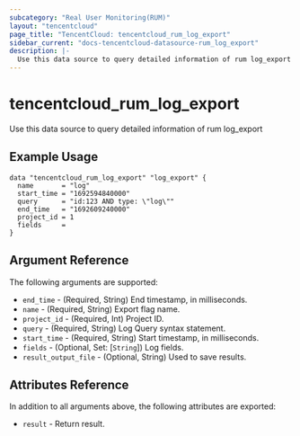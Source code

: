 ```yaml
---
subcategory: "Real User Monitoring(RUM)"
layout: "tencentcloud"
page_title: "TencentCloud: tencentcloud_rum_log_export"
sidebar_current: "docs-tencentcloud-datasource-rum_log_export"
description: |-
  Use this data source to query detailed information of rum log_export
---
```


# tencentcloud_rum_log_export

Use this data source to query detailed information of rum log_export

## Example Usage

```hcl
data "tencentcloud_rum_log_export" "log_export" {
  name       = "log"
  start_time = "1692594840000"
  query      = "id:123 AND type: \"log\""
  end_time   = "1692609240000"
  project_id = 1
  fields     =
}
```

## Argument Reference

The following arguments are supported:

* `end_time` - (Required, String) End timestamp, in milliseconds.
* `name` - (Required, String) Export flag name.
* `project_id` - (Required, Int) Project ID.
* `query` - (Required, String) Log Query syntax statement.
* `start_time` - (Required, String) Start timestamp, in milliseconds.
* `fields` - (Optional, Set: [`String`]) Log fields.
* `result_output_file` - (Optional, String) Used to save results.

## Attributes Reference

In addition to all arguments above, the following attributes are exported:

* `result` - Return result.


